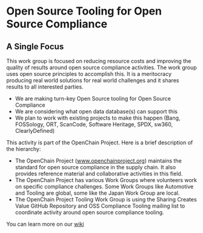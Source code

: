 # Open Source Tooling for Open Source Compliance

## A Single Focus
This work group is focused on reducing resource costs and improving the quality of results around open source compliance activities. The work group uses open source principles to accomplish this. It is a meritocracy producing real world solutions for real world challenges and it shares results to all interested parties.

* We are making turn-key Open Source tooling for Open Source Compliance
* We are considering what open data database(s) can support this
* We plan to work with existing projects to make this happen
(Bang, FOSSology, ORT, ScanCode, Software Heritage, SPDX, sw360, ClearlyDefined)

This activity is part of the OpenChain Project. Here is a brief description of the hierarchy:
*  The OpenChain Project (www.openchainproject.org) maintains the standard for open source compliance in the supply chain. It also provides reference material and collaborative activities in this field.
* The OpenChain Project has various Work Groups where volunteers work on specific compliance challenges. Some Work Groups like Automotive and Tooling are global, some like the Japan Work Group are local.
* The OpenChain Project Tooling Work Group is using the Sharing Creates Value GitHub Repository and OSS Compliance Tooling mailing list to coordinate activity around open source compliance tooling. 

You can learn more on our [wiki]( https://github.com/Open-Source-Compliance/Sharing-creates-value/wiki)
